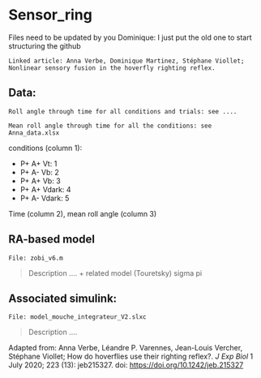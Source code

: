 # Sensor_ring

Files need to be updated by you Dominique: I just put the old one to start structuring the github 
```
Linked article: Anna Verbe, Dominique Martinez, Stéphane Viollet; Nonlinear sensory fusion in the hoverfly righting reflex. 
```

## Data: 
```
Roll angle through time for all conditions and trials: see ....
```

``` 
Mean roll angle through time for all the conditions: see Anna_data.xlsx
```

conditions (column 1): 

* P+ A+ Vt: 1
* P+ A- Vb: 2
* P+ A+ Vb: 3
* P+ A+ Vdark: 4
* P+ A- Vdark: 5

Time (column 2), mean roll angle (column 3)

## RA-based model

```
File: zobi_v6.m 
```

> Description .... + related model (Touretsky) sigma pi

## Associated simulink:
``` 
File: model_mouche_integrateur_V2.slxc
```
> Description ....

Adapted from: Anna Verbe, Léandre P. Varennes, Jean-Louis Vercher, Stéphane Viollet; How do hoverflies use their righting reflex?. *J Exp Biol* 1 July 2020; 223 (13): jeb215327. doi: https://doi.org/10.1242/jeb.215327





